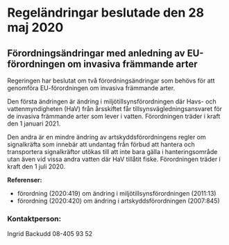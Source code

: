 # Regeländringar beslutade den 28 maj 2020

## Förordningsändringar med anledning av EU-förordningen om invasiva främmande arter

Regeringen har beslutat om två förordningsändringar som behövs för att genomföra EU-förordningen om invasiva främmande arter.

Den första ändringen är ändring i miljötillsynsförordningen där Havs- och vattenmyndigheten (HaV) från årsskiftet får tillsynsvägledningsansvaret för de invasiva främmande arter som lever i vatten. Förordningen träder i kraft den 1 januari 2021.

Den andra är en mindre ändring av artskyddsförordningens regler om signalkräfta som innebär att undantag från förbud att hantera och transportera signalkräftor utökas till att inte bara gälla i hanteringsområde utan även vid vissa andra vatten där HaV tillåtit fiske. Förordningen träder i kraft den 1 juli 2020.

**Referenser:**

* förordning (2020:419) om ändring i miljötillsynsförordningen (2011:13)
* förordning (2020:420) om ändring i artskyddsförordningen (2007:845)

### Kontaktperson:

Ingrid Backudd 08-405 93 52
